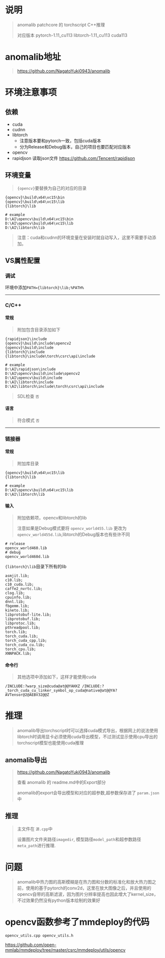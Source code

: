 # 说明

> anomalib patchcore 的 torchscript C++推理
>
> 对应版本 pytorch-1.11_cu113 libtorch-1.11_cu113 cuda113



# anomalib地址

> https://github.com/NagatoYuki0943/anomalib

# 环境注意事项

## 依赖

- cuda
- cudnn
- libtorch
  - 注意版本要和pytorch一致，包括cuda版本
  - 分为Release和Debug版本，自己的项目也要匹配对应版本
- opencv
- rapidjson 读取json文件 https://github.com/Tencent/rapidjson

## 环境变量

> `{opencv}`要替换为自己的对应的目录

```shell
{opencv}\build\x64\vc15\bin
{opencv}\build\x64\vc15\lib
{libtorch}\lib

# example
D:\AI\opencv\build\x64\vc15\bin
D:\AI\opencv\build\x64\vc15\lib
D:\AI\libtorch\lib
```

> 注意：cuda和cudnn的环境变量在安装时就自动写入，这里不需要手动添加。

## VS属性配置

### 调试

环境中添加`PATH={libtorch}\lib;%PATH%`

----

### C/C++

#### 常规

> 附加包含目录添加如下

```shell
{rapidjson}\include
{opencv}\build\include\opencv2
{opencv}\build\include
{libtorch}\include
{libtorch}\include\torch\csrc\api\include

# example
D:\AI\rapidjson\include
D:\AI\opencv\build\include\opencv2
D:\AI\opencv\build\include
D:\AI\libtorch\include
D:\AI\libtorch\include\torch\csrc\api\include
```

> SDL检查 `否`

#### 语言

> 符合模式 `否`

----

### 链接器

#### 常规

> 附加库目录

```shell
{opencv}\build\x64\vc15\lib
{libtorch}\lib

# example
D:\AI\opencv\build\x64\vc15\lib
D:\AI\libtorch\lib
```

#### 输入

> 附加依赖项，opencv和libtorch的lib
>
> 注意如果是Debug模式要将 `opencv_world455.lib` 更改为 `opencv_world455d.lib`,libtorch的Debug版本也有些许不同

```shell
# release
opencv_world460.lib
# debug
opencv_world460d.lib
```

`{libtorch}\lib`目录下所有的lib

```shell
asmjit.lib;
c10.lib;
c10_cuda.lib;
caffe2_nvrtc.lib;
clog.lib;
cpuinfo.lib;
dnnl.lib;
fbgemm.lib;
kineto.lib;
libprotobuf-lite.lib;
libprotobuf.lib;
libprotoc.lib;
pthreadpool.lib;
torch.lib;
torch_cuda.lib;
torch_cuda_cpp.lib;
torch_cuda_cu.lib;
torch_cpu.lib;
XNNPACK.lib;
```

#### 命令行

> 其他选项中添加如下，这样才能使用cuda
>
> 

```
/INCLUDE:?warp_size@cuda@at@@YAHXZ /INCLUDE:?_torch_cuda_cu_linker_symbol_op_cuda@native@at@@YA?AVTensor@2@AEBV32@@Z 
```

# 推理

> anomalib导出torchscript时可以选择cuda模式导出，根据网上的说法使用libtorch时调用显卡必须使用cuda导出模型，不过测试显示使用cpu导出的torchscript模型也能使用cuda推理

## anomalib导出

> https://github.com/NagatoYuki0943/anomalib
>
> 查看 anomalib 的 readme.md中的Export部分
>
> anomalib的export会导出模型和对应的超参数,超参数保存进了 `param.json` 中

## 推理

> 主文件在 `源.cpp`中
>
> 设置图片文件夹路径`imagedir`, 模型路径`model_path`和超参数路径`meta_path`进行推理.

# 问题

> anomalib中热力图的高斯模糊是在热力图和分数的标准化和放大热力图之前，使用的基于pytorch的conv2d，这里在放大图像之后，并且使用的opencv自带的高斯滤波，因为图片分辨率提高也因此增大了kernel_size，不过效果仍然没有python版本绘制的效果好



# opencv函数参考了mmdeploy的代码

`opencv_utils.cpp opencv_utils.h`

https://github.com/open-mmlab/mmdeploy/tree/master/csrc/mmdeploy/utils/opencv
